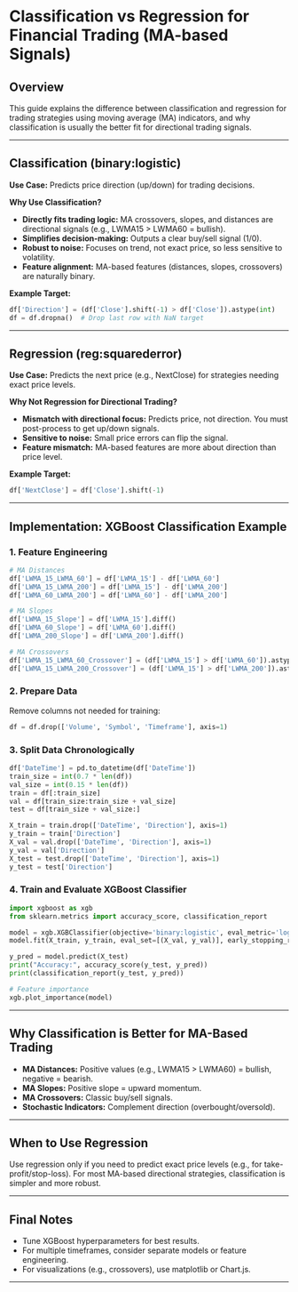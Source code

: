 
# Classification vs Regression for Financial Trading (MA-based Signals)

## Overview
This guide explains the difference between classification and regression for trading strategies using moving average (MA) indicators, and why classification is usually the better fit for directional trading signals.

---

## Classification (binary:logistic)
**Use Case:** Predicts price direction (up/down) for trading decisions.

**Why Use Classification?**
- **Directly fits trading logic:** MA crossovers, slopes, and distances are directional signals (e.g., LWMA15 > LWMA60 = bullish).
- **Simplifies decision-making:** Outputs a clear buy/sell signal (1/0).
- **Robust to noise:** Focuses on trend, not exact price, so less sensitive to volatility.
- **Feature alignment:** MA-based features (distances, slopes, crossovers) are naturally binary.

**Example Target:**
```python
df['Direction'] = (df['Close'].shift(-1) > df['Close']).astype(int)
df = df.dropna()  # Drop last row with NaN target
```

---

## Regression (reg:squarederror)
**Use Case:** Predicts the next price (e.g., NextClose) for strategies needing exact price levels.

**Why Not Regression for Directional Trading?**
- **Mismatch with directional focus:** Predicts price, not direction. You must post-process to get up/down signals.
- **Sensitive to noise:** Small price errors can flip the signal.
- **Feature mismatch:** MA-based features are more about direction than price level.

**Example Target:**
```python
df['NextClose'] = df['Close'].shift(-1)
```

---

## Implementation: XGBoost Classification Example

### 1. Feature Engineering
```python
# MA Distances
df['LWMA_15_LWMA_60'] = df['LWMA_15'] - df['LWMA_60']
df['LWMA_15_LWMA_200'] = df['LWMA_15'] - df['LWMA_200']
df['LWMA_60_LWMA_200'] = df['LWMA_60'] - df['LWMA_200']

# MA Slopes
df['LWMA_15_Slope'] = df['LWMA_15'].diff()
df['LWMA_60_Slope'] = df['LWMA_60'].diff()
df['LWMA_200_Slope'] = df['LWMA_200'].diff()

# MA Crossovers
df['LWMA_15_LWMA_60_Crossover'] = (df['LWMA_15'] > df['LWMA_60']).astype(int)
df['LWMA_15_LWMA_200_Crossover'] = (df['LWMA_15'] > df['LWMA_200']).astype(int)
```

### 2. Prepare Data
Remove columns not needed for training:
```python
df = df.drop(['Volume', 'Symbol', 'Timeframe'], axis=1)
```

### 3. Split Data Chronologically
```python
df['DateTime'] = pd.to_datetime(df['DateTime'])
train_size = int(0.7 * len(df))
val_size = int(0.15 * len(df))
train = df[:train_size]
val = df[train_size:train_size + val_size]
test = df[train_size + val_size:]

X_train = train.drop(['DateTime', 'Direction'], axis=1)
y_train = train['Direction']
X_val = val.drop(['DateTime', 'Direction'], axis=1)
y_val = val['Direction']
X_test = test.drop(['DateTime', 'Direction'], axis=1)
y_test = test['Direction']
```

### 4. Train and Evaluate XGBoost Classifier
```python
import xgboost as xgb
from sklearn.metrics import accuracy_score, classification_report

model = xgb.XGBClassifier(objective='binary:logistic', eval_metric='logloss', random_state=42)
model.fit(X_train, y_train, eval_set=[(X_val, y_val)], early_stopping_rounds=10, verbose=False)

y_pred = model.predict(X_test)
print("Accuracy:", accuracy_score(y_test, y_pred))
print(classification_report(y_test, y_pred))

# Feature importance
xgb.plot_importance(model)
```

---

## Why Classification is Better for MA-Based Trading
- **MA Distances:** Positive values (e.g., LWMA15 > LWMA60) = bullish, negative = bearish.
- **MA Slopes:** Positive slope = upward momentum.
- **MA Crossovers:** Classic buy/sell signals.
- **Stochastic Indicators:** Complement direction (overbought/oversold).

---

## When to Use Regression
Use regression only if you need to predict exact price levels (e.g., for take-profit/stop-loss). For most MA-based directional strategies, classification is simpler and more robust.

---

## Final Notes
- Tune XGBoost hyperparameters for best results.
- For multiple timeframes, consider separate models or feature engineering.
- For visualizations (e.g., crossovers), use matplotlib or Chart.js.

---